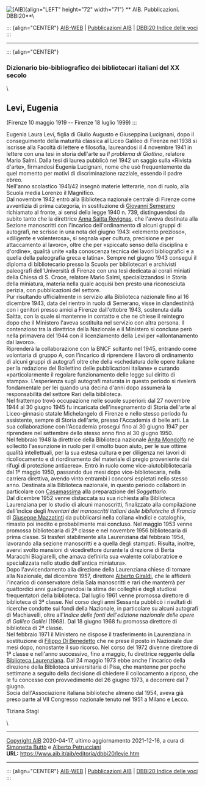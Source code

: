 ![\[AIB\]](/aib/wi/aibv72.gif){align="LEFT" height="72" width="71"}
** AIB. Pubblicazioni. DBBI20**\

::: {align="CENTER"}
[AIB-WEB](/) \| [Pubblicazioni AIB](/pubblicazioni/) \| [DBBI20 Indice
delle voci](dbbi20.htm)
:::

------------------------------------------------------------------------

::: {align="CENTER"}
### Dizionario bio-bibliografico dei bibliotecari italiani del XX secolo

\

## Levi, Eugenia

(Firenze 10 maggio 1919 -- Firenze 18 luglio 1999)
:::

Eugenia Laura Levi, figlia di Giulio Augusto e Giuseppina Lucignani,
dopo il conseguimento della maturità classica al Liceo Galileo di
Firenze nel 1938 si iscrisse alla Facoltà di lettere e filosofia,
laureandosi il 4 novembre 1941 in lettere con una tesi in storia
dell\'arte su *Il problema di Giottino*, relatore Mario Salmi. Dalla
tesi di laurea pubblicò nel 1942 un saggio sulla «Rivista d'arte»,
firmandosi Eugenia Lucignani, nome che usò frequentemente da quel
momento per motivi di discriminazione razziale, essendo il padre ebreo.\
Nell\'anno scolastico 1941/42 insegnò materie letterarie, non di ruolo,
alla Scuola media Lorenzo il Magnifico.\
Dal novembre 1942 entrò alla Biblioteca nazionale centrale di Firenze
come avventizia di prima categoria, in sostituzione di [Giovanni
Semerano](semerano.htm) richiamato al fronte, ai sensi della legge 1940
n. 739, distinguendosi da subito tanto che la direttrice [Anna Saitta
Revignas](saitta.htm), che l\'aveva destinata alla Sezione manoscritti
con l\'incarico dell\'ordinamento di alcuni gruppi di autografi, ne
scrisse in una nota del giugno 1943: «elemento prezioso», «diligente e
volenterosa», si segnala «per cultura, precisione e per attaccamento al
lavoro», oltre che per «spiccato senso della disciplina e d\'ordine»,
qualità unite «alla conoscenza tecnica dei lavori bibliografici e a
quella della paleografia greca e latina». Sempre nel giugno 1943
conseguì il diploma di bibliotecario presso la Scuola per bibliotecari e
archivisti paleografi dell\'Università di Firenze con una tesi dedicata
ai corali miniati della Chiesa di S. Croce, relatore Mario Salmi,
specializzandosi in Storia della miniatura, materia nella quale acquisì
ben presto una riconosciuta perizia, con pubblicazioni del settore.\
Pur risultando ufficialmente in servizio alla Biblioteca nazionale fino
al 16 dicembre 1943, data del rientro in ruolo di Semerano, visse in
clandestinità con i genitori presso amici a Firenze dall\'ottobre 1943,
sostenuta dalla Saitta, con la quale si mantenne in contatto e che ne
chiese il reintegro dopo che il Ministero l\'aveva sostituita nel
servizio con altra persona. Il contenzioso tra la direttrice della
Nazionale e il Ministero si concluse però nella primavera del 1944 con
il licenziamento della Levi per «allontanamento dal lavoro».\
Riprenderà la collaborazione con la BNCF soltanto nel 1945, entrando
come volontaria di gruppo A, con l\'incarico di riprendere il lavoro di
ordinamento di alcuni gruppi di autografi oltre che della «schedatura
delle opere italiane per la redazione del Bollettino delle pubblicazioni
italiane» e curando «particolarmente il regolare funzionamento delle
legge sul diritto di stampa». L\'esperienza sugli autografi maturata in
questo periodo si rivelerà fondamentale per lei quando una decina
d\'anni dopo assumerà la responsabilità del settore Rari della
biblioteca.\
Nel frattempo trovò occupazione nelle scuole superiori: dal 27 novembre
1944 al 30 giugno 1945 fu incaricata dell\'insegnamento di Storia
dell\'arte al Liceo-ginnasio statale Michelangelo di Firenze e nello
stesso periodo fu assistente, sempre di Storia dell\'arte, presso
l\'Accademia di belle arti. La sua collaborazione con l\'Accademia
proseguì fino al 30 giugno 1947 per riprendere nel settembre dello
stesso anno fino al 30 giugno 1950.\
Nel febbraio 1948 la direttrice della Biblioteca nazionale [Anita
Mondolfo](mondolfo.htm) ne sollecitò l\'assunzione in ruolo per il
«molto buon aiuto, per le sue ottime qualità intellettuali, per la sua
estesa cultura e per diligenza nei lavori di ricollocamento e di
riordinamento del materiale di pregio proveniente dai rifugi di
protezione antiaerea». Entrò in ruolo come vice-aiutobibliotecaria dal
1º maggio 1950, passando due mesi dopo vice-bibliotecaria, nella
carriera direttiva, avendo vinto entrambi i concorsi espletati nello
stesso anno. Destinata alla Biblioteca nazionale, in questo periodo
collaborò in particolare con [Casamassima](casamassima.htm) alla
preparazione del *Soggettario*.\
Dal dicembre 1952 venne distaccata su sua richiesta alla Biblioteca
Laurenziana per lo studio di alcuni manoscritti, finalizzato alla
compilazione dell\'indice degli *Inventari dei manoscritti italiani
delle biblioteche di Francia* di [Giuseppe Mazzatinti](mazzatinti.htm)
da pubblicarsi nella collana «Indici e cataloghi», rimasto poi inedito e
probabilmente mai concluso. Nel maggio 1953 venne promossa bibliotecaria
di 2ª classe e nel novembre 1956 bibliotecaria di prima classe. Si
trasferì stabilmente alla Laurenziana dal febbraio 1954, lavorando alla
sezione manoscritti e a quella degli stampati. Risulta, inoltre, avervi
svolto mansioni di vicedirettore durante la direzione di Berta Maracchi
Biagiarelli, che amava definirla sua «valente collaboratrice e
specializzata nello studio dell\'antica miniatura».\
Dopo l\'avvicendamento alla direzione della Laurenziana chiese di
tornare alla Nazionale, dal dicembre 1957, direttore [Alberto
Giraldi](giraldi.htm), che le affiderà l\'incarico di conservatore della
Sala manoscritti e rari che manterrà per quattordici anni guadagnandosi
la stima dei colleghi e degli studiosi frequentatori della biblioteca.
Dal luglio 1961 venne promossa direttore di biblioteca di 3ª classe. Nel
corso degli anni Sessanta pubblicò i risultati di ricerche condotte sui
fondi della Nazionale, in particolare su alcuni autografi di
Machiavelli, oltre all\'*Indice delle fonti dell\'edizione nazionale
delle opere di Galileo Galilei* (1968). Dal 18 giugno 1968 fu promossa
direttore di biblioteca di 2ª classe.\
Nel febbraio 1971 il Ministero ne dispose il trasferimento in
Laurenziana in sostituzione di [Filippo Di Benedetto](dibenedetto.htm)
che ne prese il posto in Nazionale due mesi dopo, nonostante il suo
ricorso. Nel corso del 1972 divenne direttore di 1ª classe e nell\'anno
successivo, fino a maggio, fu direttrice reggente della [Biblioteca
Laurenziana](/aib/stor/teche/fi-lau.htm). Dal 24 maggio 1973 ebbe anche
l\'incarico della direzione della Biblioteca universitaria di Pisa, che
mantenne per poche settimane a seguito della decisione di chiedere il
collocamento a riposo, che le fu concesso con provvedimento del 26
giugno 1973, a decorrere dal 7 giugno.\
Socia dell\'Associazione italiana biblioteche almeno dal 1954, aveva già
preso parte al VII Congresso nazionale tenuto nel 1951 a Milano e Lecco.

Tiziana Stagi

\

------------------------------------------------------------------------

[Copyright AIB](/su-questo-sito/dichiarazione-di-copyright-aib-web/)
2020-04-17, ultimo aggiornamento 2021-12-16, a cura di [Simonetta
Buttò](/aib/redazione3.htm) e [Alberto
Petrucciani](/su-questo-sito/redazione-aib-web/)\
**URL:** https://www.aib.it/aib/editoria/dbbi20/levie.htm

------------------------------------------------------------------------

::: {align="CENTER"}
[AIB-WEB](/) \| [Pubblicazioni AIB](/pubblicazioni/) \| [DBBI20 Indice
delle voci](dbbi20.htm)
:::
